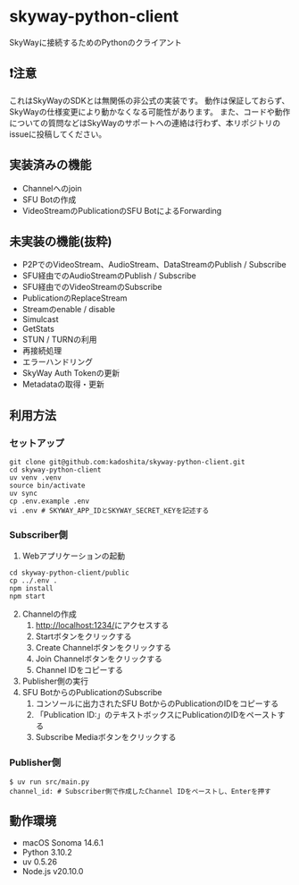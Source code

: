# skyway-python-client

SkyWayに接続するためのPythonのクライアント

## **❗注意**

これはSkyWayのSDKとは無関係の非公式の実装です。
動作は保証しておらず、SkyWayの仕様変更により動かなくなる可能性があります。
また、コードや動作についての質問などはSkyWayのサポートへの連絡は行わず、本リポジトリのissueに投稿してください。

## 実装済みの機能

- Channelへのjoin
- SFU Botの作成
- VideoStreamのPublicationのSFU BotによるForwarding

## 未実装の機能(抜粋)

- P2PでのVideoStream、AudioStream、DataStreamのPublish / Subscribe
- SFU経由でのAudioStreamのPublish / Subscribe
- SFU経由でのVideoStreamのSubscribe
- PublicationのReplaceStream
- Streamのenable / disable
- Simulcast
- GetStats
- STUN / TURNの利用
- 再接続処理
- エラーハンドリング
- SkyWay Auth Tokenの更新
- Metadataの取得・更新

## 利用方法

### セットアップ

```shell
git clone git@github.com:kadoshita/skyway-python-client.git
cd skyway-python-client
uv venv .venv
source bin/activate
uv sync
cp .env.example .env
vi .env # SKYWAY_APP_IDとSKYWAY_SECRET_KEYを記述する
```

### Subscriber側

1. Webアプリケーションの起動

```shell
cd skyway-python-client/public
cp ../.env .
npm install
npm start
```

2. Channelの作成
   1. [http://localhost:1234/](http://localhost:1234/)にアクセスする
   2. Startボタンをクリックする
   3. Create Channelボタンをクリックする
   4. Join Channelボタンをクリックする
   5. Channel IDをコピーする
3. Publisher側の実行
4. SFU BotからのPublicationのSubscribe
   1. コンソールに出力されたSFU BotからのPublicationのIDをコピーする
   2. 「Publication ID:」のテキストボックスにPublicationのIDをペーストする
   3. Subscribe Mediaボタンをクリックする

### Publisher側

```shell
$ uv run src/main.py
channel_id: # Subscriber側で作成したChannel IDをペーストし、Enterを押す
```

## 動作環境

- macOS Sonoma 14.6.1
- Python 3.10.2
- uv 0.5.26
- Node.js v20.10.0
